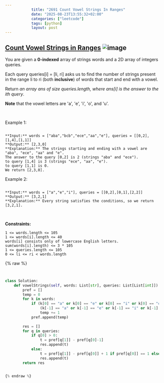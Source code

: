 ```yaml
---
            title: "2691 Count Vowel Strings In Ranges"
            date: "2025-08-23T13:55:32+02:00"
            categories: ["leetcode"]
            tags: [python]
            layout: post
---
```

            
## [Count Vowel Strings in Ranges](https://leetcode.com/problems/count-vowel-strings-in-ranges) ![image](https://img.shields.io/badge/Difficulty-Medium-orange)

You are given a **0-indexed** array of strings words and a 2D array of integers queries.

Each query queries[i] = [li, ri] asks us to find the number of strings present in the range li to ri (both **inclusive**) of words that start and end with a vowel.

Return *an array *ans* of size *queries.length*, where *ans[i]* is the answer to the *ith* query*.

**Note** that the vowel letters are 'a', 'e', 'i', 'o', and 'u'.

 

Example 1:

```

**Input:** words = ["aba","bcb","ece","aa","e"], queries = [[0,2],[1,4],[1,1]]
**Output:** [2,3,0]
**Explanation:** The strings starting and ending with a vowel are "aba", "ece", "aa" and "e".
The answer to the query [0,2] is 2 (strings "aba" and "ece").
to query [1,4] is 3 (strings "ece", "aa", "e").
to query [1,1] is 0.
We return [2,3,0].

```

Example 2:

```

**Input:** words = ["a","e","i"], queries = [[0,2],[0,1],[2,2]]
**Output:** [3,2,1]
**Explanation:** Every string satisfies the conditions, so we return [3,2,1].
```

 

**Constraints:**

	1 <= words.length <= 105
	1 <= words[i].length <= 40
	words[i] consists only of lowercase English letters.
	sum(words[i].length) <= 3 * 105
	1 <= queries.length <= 105
	0 <= li <= ri < words.length

{% raw %}


```python


class Solution:
    def vowelStrings(self, words: List[str], queries: List[List[int]]) -> List[int]:
        pref = []
        temp = 0
        for k in words:
            if (k[0] == "a" or k[0] == "e" or k[0] == "i" or k[0] == "o" or k[0] == "u" ) and \
                (k[-1] == "a" or k[-1] == "e" or k[-1] == "i" or k[-1] == "o" or k[-1] == "u"):
                temp += 1
            pref.append(temp)
        
        res = []
        for q in queries:
            if q[0] > 0:
                t = pref[q[1]] - pref[q[0]-1]
                res.append(t)
            else:
                t = pref[q[1]] - pref[q[0]] + 1 if pref[q[0]] == 1 else pref[q[1]]
                res.append(t)
        return res


{% endraw %}
```
